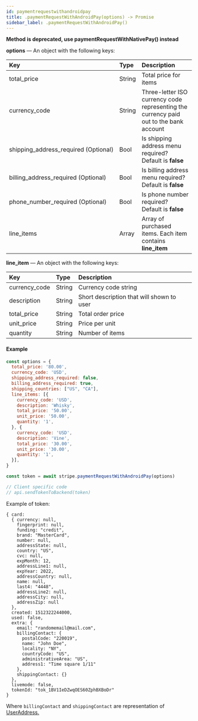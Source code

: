 ```yaml
---
id: paymentrequestwithandroidpay
title: .paymentRequestWithAndroidPay(options) -> Promise
sidebar_label: .paymentRequestWithAndroidPay()
---
```


__Method is deprecated, use paymentRequestWithNativePay() instead__

**options** — An object with the following keys:

| Key | Type | Description |
| :--- | :--- | :--- |
| total_price | String | Total price for items |
| currency_code | String | Three-letter ISO currency code representing the currency paid out to the bank account |
| shipping_address_required&nbsp;(Optional) | Bool | Is shipping address menu required? Default is **false** |
| billing_address_required&nbsp;(Optional) | Bool | Is billing address menu required? Default is **false** |
| phone_number_required&nbsp;(Optional) | Bool | Is phone number required? Default is **false** |
| line_items | Array | Array of purchased items. Each item contains **line_item** |

**line_item** — An object with the following keys:

| Key | Type | Description |
| :--- | :--- | :--- |
| currency_code | String | Currency code string |
| description | String | Short description that will shown to user |
| total_price | String | Total order price |
| unit_price | String | Price per unit |
| quantity | String | Number of items |

#### Example

```js
const options = {
  total_price: '80.00',
  currency_code: 'USD',
  shipping_address_required: false,
  billing_address_required: true,
  shipping_countries: ["US", "CA"],
  line_items: [{
    currency_code: 'USD',
    description: 'Whisky',
    total_price: '50.00',
    unit_price: '50.00',
    quantity: '1',
  }, {
    currency_code: 'USD',
    description: 'Vine',
    total_price: '30.00',
    unit_price: '30.00',
    quantity: '1',
  }],
}

const token = await stripe.paymentRequestWithAndroidPay(options)

// Client specific code
// api.sendTokenToBackend(token)
```

Example of token:
```
{ card:
  { currency: null,
    fingerprint: null,
    funding: "credit",
    brand: "MasterCard",
    number: null,
    addressState: null,
    country: "US",
    cvc: null,
    expMonth: 12,
    addressLine1: null,
    expYear: 2022,
    addressCountry: null,
    name: null,
    last4: "4448",
    addressLine2: null,
    addressCity: null,
    addressZip: null
  },
  created: 1512322244000,
  used: false,
  extra: {
    email: "randomemail@mail.com",
    billingContact: {
      postalCode: "220019",
      name: "John Doe",
      locality: "NY",
      countryCode: "US",
      administrativeArea: "US",
      address1: "Time square 1/11"
    },
    shippingContact: {}
  },
  livemode: false,
  tokenId: "tok_1BV1IeDZwqOES60ZphBXBoDr"
}
```

Where `billingContact` and `shippingContact` are representation of [UserAddress.](https://developers.google.com/android/reference/com/google/android/gms/identity/intents/model/UserAddress)
